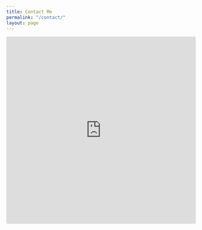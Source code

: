 ```yaml
---
title: Contact Me
permalink: "/contact/"
layout: page
---
```


<iframe src="https://docs.google.com/forms/d/e/1FAIpQLSfZc9ar6vozfG_6CK1Lp7ISVzOpY8fvz-tne_hNsm0AbPiZfw/viewform?embedded=true" width="100%" height="500" frameborder="0" marginheight="0" marginwidth="0">Loading...</iframe>
